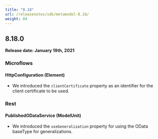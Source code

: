 ```yaml
---
title: "8.18"
url: /releasenotes/sdk/metamodel-8.18/
weight: 84
---
```


## 8.18.0

**Release date: January 19th, 2021**

### Microflows

#### HttpConfiguration (Element)

* We introduced the `clientCertificate` property as an identifier for the client certificate to be used.

### Rest

#### PublishedODataService (ModelUnit)

* We introduced the `useGeneralization` property for using the OData baseType for generalizations.
